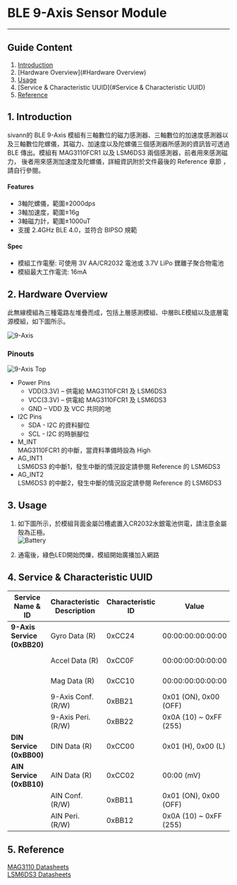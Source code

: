 # BLE 9-Axis Sensor Module 
---  

## Guide Content  

1. [Introduction](#Introduction)  
2. [Hardware Overview](#Hardware Overview)  
3. [Usage](#Usage)  
4. [Service & Characteristic UUID](#Service & Characteristic UUID)  
5. [Reference](#Reference)  


<a name="Introduction"></a>
## 1. Introduction  

sivann的 BLE 9-Axis 模組有三軸數位的磁力感測器、三軸數位的加速度感測器以及三軸數位陀螺儀，其磁力、加速度以及陀螺儀三個感測器所感測的資訊皆可透過 BLE 傳出。模組有 MAG3110FCR1 以及 LSM6DS3 兩個感測器，前者用來感測磁力， 後者用來感測加速度及陀螺儀，詳細資訊附於文件最後的 Reference 章節 ，請自行參閱。

#### Features  
 * 3軸陀螺儀，範圍±2000dps  
 * 3軸加速度，範圍±16g  
 * 3軸磁力計，範圍±1000uT  
 * 支援 2.4GHz BLE 4.0，並符合 BIPSO 規範  

#### Spec  
 * 模組工作電壓: 可使用 3V AA/CR2032 電池或 3.7V LiPo 鋰離子聚合物電池  
 * 模組最大工作電流: 16mA  


<a name="Hardware Overview"></a>
## 2. Hardware Overview  

此無線模組為三種電路左堆疊而成，包括上層感測模組、中層BLE模組以及底層電源模組，如下圖所示。  

![9-Axis](http://i.imgur.com/Bqg16jLl.png "9-Axis")  

### Pinouts  
![9-Axis Top](http://i.imgur.com/Zw3pVH6m.png "9-Axis Top")  

* Power Pins  
  * VDD(3.3V) – 供電給 MAG3110FCR1 及 LSM6DS3  
  * VCC(3.3V) – 供電給 MAG3110FCR1 及 LSM6DS3  
  * GND – VDD 及 VCC 共同的地  
* I2C Pins  
  * SDA  - I2C 的資料腳位  
  * SCL  - I2C 的時脈腳位  
* M_INT  
  MAG3110FCR1 的中斷，當資料準備時設為 High  
* AG_INT1  
  LSM6DS3 的中斷1，發生中斷的情況設定請參閱 Reference 的 LSM6DS3  
* AG_INT2    
  LSM6DS3 的中斷2，發生中斷的情況設定請參閱 Reference 的 LSM6DS3  


<a name="Usage"></a>
## 3. Usage  

1. 如下圖所示，於模組背面金屬凹槽處置入CR2032水銀電池供電，請注意金屬殼為正極。  
![Battery](http://i.imgur.com/N79YOCmm.png "Battery")  

2. 通電後，綠色LED開始閃爍，模組開始廣播加入網路  


<a name="Service & Characteristic UUID"></a>
## 4. Service & Characteristic UUID  

|        Service Name & ID             |  Characteristic Description  |  Characteristic ID  |  Value                   |  Description                     |  
|--------------------------------------|------------------------------|---------------------|--------------------------|----------------------------------|  
|  **9-Axis Service (0xBB20)**         |  Gyro Data (R)               |  0xCC24             |  00:00:00:00:00:00       |  X(L):X(M):Y(L):Y(M): Z(L):Z(M)  |  
|                                      |  Accel Data (R)              |  0xCC0F             |  00:00:00:00:00:00       |  X(L):X(M):Y(L):Y(M): Z(L):Z(M)  |  
|                                      |  Mag Data (R)                |  0xCC10             |  00:00:00:00:00:00       |  X(L):X(M):Y(L):Y(M): Z(L):Z(M)  |  
|                                      |  9-Axis Conf. (R/W)          |  0xBB21             |  0x01 (ON), 0x00 (OFF)   |  Measurement                     |  
|                                      |  9-Axis Peri. (R/W)          |  0xBB22             |  0x0A (10) ~ 0xFF (255)  |  Period = [Input * 10] ms        |  
|  **DIN Service (0xBB00)**            |  DIN Data (R)                |  0xCC00             |  0x01 (H), 0x00 (L)      |  DIN Status                      |  
|  **AIN Service (0xBB10)**            |  AIN Data (R)                |  0xCC02             |  00:00 (mV)              |  LSB:MSB                         |  
|                                      |  AIN Conf. (R/W)             |  0xBB11             |  0x01 (ON), 0x00 (OFF)   |  Measurement                     |  
|                                      |  AIN Peri. (R/W)             |  0xBB12             |  0x0A (10) ~ 0xFF (255)  |  Period = [Input * 10] ms        |  


<a name="Reference"></a>
## 5. Reference  

[MAG3110 Datasheets](https://www.nxp.com/files/sensors/doc/data_sheet/MAG3110.pdf "MAG3110")  
[LSM6DS3 Datasheets](http://www.st.com/content/ccc/resource/technical/document/datasheet/a3/f5/4f/ae/8e/44/41/d7/DM00133076.pdf/files/DM00133076.pdf/jcr:content/translations/en.DM00133076.pdf "LSM6DS3")  

